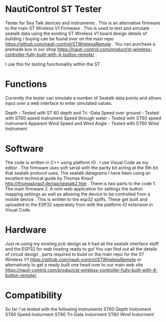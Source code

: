# NautiControl ST Tester
Tester for Sea Talk devices and instruments . This is an alternative firmware to the main ST Wireless V1 Firmware . This is used to test and simulate seatalk data using the existing ST Wireless V1 board design details of building / buying can be found over on the main repo https://github.com/nauti-control/STWirelessRemote . You can purchase a premade box in our shop https://nauti-control.com/product/st-wireless-controller-fully-built-with-4-button-remote/ .

I use this for testing functionality within the ST 

# Functions

Currently the tester can simulate a number of Seatalk data points and allows input over a web interface to enter simulated values. 

Depth - Tested with ST 60 depth and Tri -Data
Speed over ground - Tested with ST60 speed instrument
Speed through water - Tested with ST60 speed instrument
Apparent Wind Speed and Wind Angle - Tested with ST60 Wind Instrument 

# Software
The code is written in C++ using platform IO . I use Visual Code as my editor . The firmware uses soft serial with the parity bit acting at the 9th bit that seatalk protocol uses. The seatalk datagrams I have been using an excellent technical guide by Thomas Knauf http://thomasknauf.de/rap/seatalk2.htm . There is two parts to the code 1. The main firmware 2. A mini web application for settings the button mapping settings as well as allowing the device to be controlled from a mobile device . This is written to the esp32 spiffs. These get built and uploaded to the ESP32 seperately from with the platform IO extension in Visual Code.

# Hardware 
Just re-using my existing pcb design as it had all the seatalk interface stuff and the ESP32 for web hosting ready to go! You can find out all the details of circuit design , parts required to build on the main repo for the ST Wireless V1  https://github.com/nauti-control/STWirelessRemote or alternatively to get a ready built one head over to our main web site https://nauti-control.com/product/st-wireless-controller-fully-built-with-4-button-remote/ . 

# Compatibility

So far i've tested with the following instruments
ST60 Depth Instrument
ST60 Speed Insturment
ST60 Tri-Data Insturment
ST60 Wind Insturment

